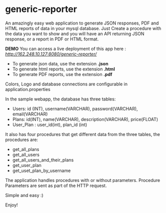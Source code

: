 generic-reporter
================

An amazingly easy web application to generate JSON responses, PDF and HTML reports of data in your mysql database. Just Create a procedure with the data you want to show and you will have an API returning JSON response, or a report in PDF or HTML format.

**DEMO**
You can access a live deployment of this app here : *http://162.248.10.127:8080/generic-reporter/*

- To generate json data, use the extension **.json**
- To generate html reports, use the extension **.html**
- To generate PDF reports, use the extension **.pdf**

Colors, Logo and database connections are configurable in application.properties

In the sample webapp, the database has three tables:

* Users: id (INT), username(VARCHAR), password(VARCHAR), email(VARCHAR)
* Plans: id(INT), name(VARCHAR), description(VARCHAR), price(FLOAT)
* User_Plan : user_id(int), plan_id (int)


It also has four procedures that get different data from the three tables, the procedures are:

* get_all_plans
* get_all_users
* get_all_users_and_their_plans
* get_user_plan
* get_uset_plan_by_username

The application handles procedures with or without parameters. Procedure Parameters are sent as part of the HTTP request.





Simple and easy :)

Enjoy!

